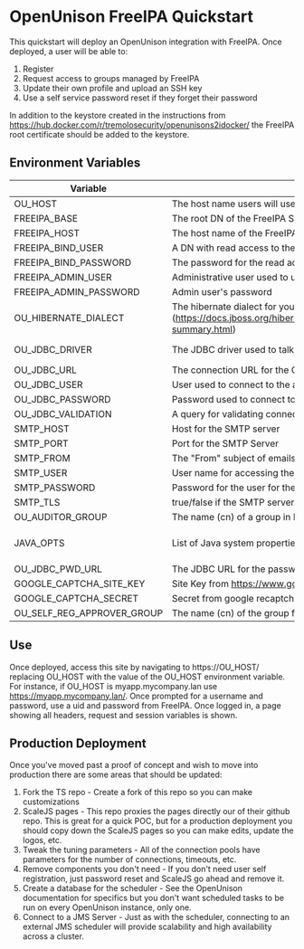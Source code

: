 # OpenUnison FreeIPA Quickstart

This quickstart will deploy an OpenUnison integration with FreeIPA.  Once deployed,
a user will be able to:

1. Register
2. Request access to groups managed by FreeIPA
3. Update their own profile and upload an SSH key
4. Use a self service password reset if they forget their password

In addition to the keystore created in the instructions from https://hub.docker.com/r/tremolosecurity/openunisons2idocker/ the FreeIPA root certificate
should be added to the keystore.  

## Environment Variables

| Variable | Description | Example |
| -------- | ----------- | ------- |
| OU_HOST | The host name users will use to access the site | myapp.mycompany.lan |
| FREEIPA_BASE | The root DN of the FreeIPA Server | dc=rheldemo,dc=lan |
| FREEIPA_HOST | The host name of the FreeIPA Server | ipa.rheldemo.lan |
| FREEIPA_BIND_USER | A DN with read access to the 389 backing FreeIPA | uid=someuser,cn=users,cn=accounts,dc=rheldemo,dc=lan |
| FREEIPA_BIND_PASSWORD | The password for the read access service account | somesecret |
| FREEIPA_ADMIN_USER | Administrative user used to update IPA | admin |
| FREEIPA_ADMIN_PASSWORD | Admin user's password | ***** |
| OU_HIBERNATE_DIALECT | The hibernate dialect for your database (https://docs.jboss.org/hibernate/orm/4.2/javadocs/org/hibernate/dialect/package-summary.html) | org.hibernate.dialect.MySQL5Dialect |
| OU_JDBC_DRIVER | The JDBC driver used to talk to the database | JDBC driver for your database, make sure that the driver is a dependency in your POM file | com.mysql.jdbc.Driver |
| OU_JDBC_URL | The connection URL for the OpenUnison audit database | jdbc:mysql://mariadb:3306/unison?useSSL=true |
| OU_JDBC_USER | User used to connect to the audit database | root |
| OU_JDBC_PASSWORD | Password used to connect to the audit database | ***** |
| OU_JDBC_VALIDATION | A query for validating connections on checkout | SELECT 1 |
| SMTP_HOST | Host for the SMTP server | smtp.gmail.com |
| SMTP_PORT | Port for the SMTP Server | 587 |
| SMTP_FROM | The "From" subject of emails to approvers | You have approvals waiting |
| SMTP_USER | User name for accessing the email server | user@domain.com |
| SMTP_PASSWORD | Password for the user for the email server | ***** |
| SMTP_TLS | true/false if the SMTP server uses TLS | true |
| OU_AUDITOR_GROUP | The name (cn) of a group in FreeIPA that provides access for auditors | system-auditors |
| JAVA_OPTS | List of Java system properties, MUST include unisonKeystorePassword | -Djava.awt.headless=true -Djava.security.egd=file:/dev/./urandom -DunisonKeystorePassword=start123 |
| OU_JDBC_PWD_URL | The JDBC URL for the password reset database | jdbc:mysql://mariadb:3306/passwordReset?useSSL=true |
| GOOGLE_CAPTCHA_SITE_KEY | Site Key from https://www.google.com/recaptcha |  XXXXXX |
| GOOGLE_CAPTCHA_SECRET | Secret from google recaptcha | XXXXXX |
| OU_SELF_REG_APPROVER_GROUP | The name (cn) of the group for approving user self registrations |


## Use

Once deployed, access this site by navigating to https://OU_HOST/ replacing
OU_HOST with the value of the OU_HOST environment variable.  For instance, if
OU_HOST is myapp.mycompany.lan use https://myapp.mycompany.lan/.  Once prompted
for a username and password, use a uid and password from FreeIPA.  Once logged in, a page showing all headers,
request and session variables is shown.

## Production Deployment

Once you've moved past a proof of concept and wish to move into production there are some areas that should be updated:

1.  Fork the TS repo - Create a fork of this repo so you can make customizations
2.  ScaleJS pages - This repo proxies the pages directly our of their github repo.  This is great for a quick POC, but for a production deployment you should copy down the ScaleJS pages so you can make edits, update the logos, etc.
3.  Tweak the tuning parameters - All of the connection pools have parameters for the number of connections, timeouts, etc.
4.  Remove components you don't need - If you don't need user self registration, just password reset and ScaleJS go ahead and remove it.
5.  Create a database for the scheduler - See the OpenUnison documentation for specifics but you don't want scheduled tasks to be run on every OpenUnison instance, only one.
6.  Connect to a JMS Server - Just as with the scheduler, connecting to an external JMS scheduler will provide scalability and high availability across a cluster.
